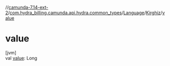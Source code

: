//[camunda-7.14-ext-2](../../../../index.md)/[com.hydra_billing.camunda.api.hydra.common_types](../../index.md)/[Language](../index.md)/[Kirghiz](index.md)/[value](value.md)

# value

[jvm]\
val [value](value.md): Long
